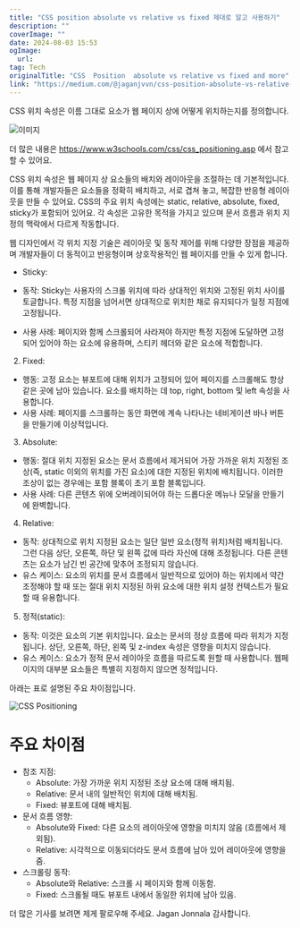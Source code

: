```yaml
---
title: "CSS position absolute vs relative vs fixed 제대로 알고 사용하기"
description: ""
coverImage: ""
date: 2024-08-03 15:53
ogImage: 
  url: 
tag: Tech
originalTitle: "CSS  Position  absolute vs relative vs fixed and more"
link: "https://medium.com/@jaganjvvn/css-position-absolute-vs-relative-vs-fixed-and-more-642a9c2696b2"
---
```




CSS 위치 속성은 이름 그대로 요소가 웹 페이지 상에 어떻게 위치하는지를 정의합니다.

![이미지](/assets/img/CSSPositionabsolutevsrelativevsfixedandmore_0.png)

더 많은 내용은 https://www.w3schools.com/css/css_positioning.asp 에서 참고할 수 있어요.

CSS 위치 속성은 웹 페이지 상 요소들의 배치와 레이아웃을 조절하는 데 기본적입니다. 이를 통해 개발자들은 요소들을 정확히 배치하고, 서로 겹쳐 놓고, 복잡한 반응형 레이아웃을 만들 수 있어요. CSS의 주요 위치 속성에는 static, relative, absolute, fixed, sticky가 포함되어 있어요. 각 속성은 고유한 목적을 가지고 있으며 문서 흐름과 위치 지정의 맥락에서 다르게 작동합니다.

<div class="content-ad"></div>

웹 디자인에서 각 위치 지정 기술은 레이아웃 및 동작 제어를 위해 다양한 장점을 제공하며 개발자들이 더 동적이고 반응형이며 상호작용적인 웹 페이지를 만들 수 있게 합니다.

- Sticky:

- 동작: Sticky는 사용자의 스크롤 위치에 따라 상대적인 위치와 고정된 위치 사이를 토글합니다. 특정 지점을 넘어서면 상대적으로 위치한 채로 유지되다가 일정 지점에 고정됩니다.
- 사용 사례: 페이지와 함께 스크롤되어 사라져야 하지만 특정 지점에 도달하면 고정되어 있어야 하는 요소에 유용하며, 스티키 헤더와 같은 요소에 적합합니다.

2. Fixed:

<div class="content-ad"></div>

- 행동: 고정 요소는 뷰포트에 대해 위치가 고정되어 있어 페이지를 스크롤해도 항상 같은 곳에 남아 있습니다. 요소를 배치하는 데 top, right, bottom 및 left 속성을 사용합니다.
- 사용 사례: 페이지를 스크롤하는 동안 화면에 계속 나타나는 네비게이션 바나 버튼을 만들기에 이상적입니다.

3. Absolute:

- 행동: 절대 위치 지정된 요소는 문서 흐름에서 제거되어 가장 가까운 위치 지정된 조상(즉, static 이외의 위치를 가진 요소)에 대한 지정된 위치에 배치됩니다. 이러한 조상이 없는 경우에는 포함 블록이 초기 포함 블록입니다.
- 사용 사례: 다른 콘텐츠 위에 오버레이되어야 하는 드롭다운 메뉴나 모달을 만들기에 완벽합니다.

4. Relative:

<div class="content-ad"></div>

- 동작: 상대적으로 위치 지정된 요소는 일단 일반 요소(정적 위치)처럼 배치됩니다. 그런 다음 상단, 오른쪽, 하단 및 왼쪽 값에 따라 자신에 대해 조정됩니다. 다른 콘텐츠는 요소가 남긴 빈 공간에 맞추어 조정되지 않습니다.
- 유스 케이스: 요소의 위치를 문서 흐름에서 일반적으로 있어야 하는 위치에서 약간 조정해야 할 때 또는 절대 위치 지정된 하위 요소에 대한 위치 설정 컨텍스트가 필요할 때 유용합니다.

5. 정적(static):

- 동작: 이것은 요소의 기본 위치입니다. 요소는 문서의 정상 흐름에 따라 위치가 지정됩니다. 상단, 오른쪽, 하단, 왼쪽 및 z-index 속성은 영향을 미치지 않습니다.
- 유스 케이스: 요소가 정적 문서 레이아웃 흐름을 따르도록 원할 때 사용합니다. 웹페이지의 대부분 요소들은 특별히 지정하지 않으면 정적입니다.

아래는 표로 설명된 주요 차이점입니다.

<div class="content-ad"></div>

![CSS Positioning](/assets/img/CSSPositionabsolutevsrelativevsfixedandmore_1.png)

# 주요 차이점

- 참조 지점:
  - Absolute: 가장 가까운 위치 지정된 조상 요소에 대해 배치됨.
  - Relative: 문서 내의 일반적인 위치에 대해 배치됨.
  - Fixed: 뷰포트에 대해 배치됨.
- 문서 흐름 영향:
  - Absolute와 Fixed: 다른 요소의 레이아웃에 영향을 미치지 않음 (흐름에서 제외됨).
  - Relative: 시각적으로 이동되더라도 문서 흐름에 남아 있어 레이아웃에 영향을 줌.
- 스크롤링 동작:
  - Absolute와 Relative: 스크롤 시 페이지와 함께 이동함.
  - Fixed: 스크롤될 때도 뷰포트 내에서 동일한 위치에 남아 있음.

더 많은 기사를 보려면
제게 팔로우해 주세요.
Jagan Jonnala
감사합니다.
